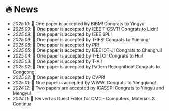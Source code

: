 # 🔥 News
- *2025.10*: 🎉 One paper is accepted by BIBM! Congrats to Yingyu!
- *2025.09*: 🎉 One paper is accepted by IEEE T-CSVT! Congrats to Lixin!
- *2025.09*: 🎉 One paper is accepted by IEEE SPL!
- *2025.09*: 🎉 One paper is accepted by T-IFS! Congrats to Yunlong!
- *2025.08*: 🎉 One paper is accepted by PR!
- *2025.05*: 🎉 One paper is accepted by IEEE IOT-J! Congrats to Chengrui!
- *2025.04*: 🎉 One paper is accepted by T-ETCI! Congrats to Hui!
- *2025.03*: 🎉 One paper is accepted by T-AI!
- *2025.02*: 🎉 One paper is accepted by Pattern Recognition! Congrats to Congcong! 
- *2025.02*: 🎉 One paper is accepted by CVPR!
- *2025.01*: 🎉 One paper is accepted by WWW! Congrats to Yongqiang!
- *2024.12*: 🎉 Two papers are accepted by ICASSP! Congrats to Yingyu and Mengyu!
- *2024.11*: 🎉 Served as Guest Editor for CMC - Computers, Materials & Continua
<!-- - *2024.09*: 🎉 One paper is accepted by T-RPMS! Congrats to Zexin! -->
<!-- - *2024.09*: 🎉 One paper is accepted by CCBR! Congrats to Chengrui! -->
<!-- - *2024.09*: 🎉 One paper is accepted by T-IFS! -->

<!-- - *2024.09*: 🎉 One paper is accepted by T-IM! Congrats to Aohua!
- *2024.07*: 🎉 One paper is accepted by T-CSVT! Congrats to Zhiwen!
- *2024.06*: 🎉 One paper is accepted by MICCAI!
- *2024.05*: I'm now a visiting student at A*Star, Singapore.
- *2024.04*: 🎉 One paper is accepted by IJCV! -->